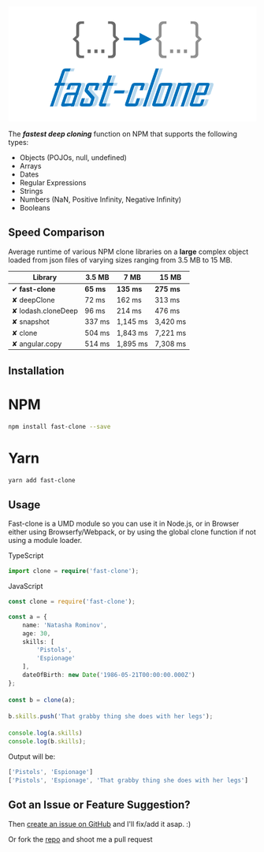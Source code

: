 <center>
	<img src="https://raw.githubusercontent.com/codeandcats/fast-clone/master/logo.png" />
</center>

The ***fastest deep cloning*** function on NPM that supports the following types:
- Objects (POJOs, null, undefined)
- Arrays
- Dates
- Regular Expressions
- Strings
- Numbers (NaN, Positive Infinity, Negative Infinity)
- Booleans

## Speed Comparison
Average runtime of various NPM clone libraries on a **large** complex object loaded from json files of varying sizes ranging from 3.5 MB to 15 MB.

Library            |      3.5 MB |        7 MB |      15 MB |
-------------------|-------------|-------------|------------|
✔ **fast-clone**   |  **65 ms**  | **135 ms**  | **275 ms** |
✘ deepClone        |    72 ms    |   162 ms    |   313 ms   |
✘ lodash.cloneDeep |    96 ms    |   214 ms    |   476 ms   |
✘ snapshot         |   337 ms    | 1,145 ms    | 3,420 ms   |
✘ clone            |   504 ms    | 1,843 ms    | 7,221 ms   |
✘ angular.copy     |   514 ms    | 1,895 ms    | 7,308 ms   |

## Installation

# NPM
```sh
npm install fast-clone --save
```

# Yarn
```sh
yarn add fast-clone
```

## Usage
Fast-clone is a UMD module so you can use it in Node.js, or in Browser either using Browserfy/Webpack, or by using the global clone function if not using a module loader.

TypeScript
```ts
import clone = require('fast-clone');
```

JavaScript
```js
const clone = require('fast-clone');
```

```ts
const a = {
	name: 'Natasha Rominov',
	age: 30,
	skills: [
		'Pistols',
		'Espionage'
	],
	dateOfBirth: new Date('1986-05-21T00:00:00.000Z')
};

const b = clone(a);

b.skills.push('That grabby thing she does with her legs');

console.log(a.skills)
console.log(b.skills);
```

Output will be:
```ts
['Pistols', 'Espionage']
['Pistols', 'Espionage', 'That grabby thing she does with her legs']
```

## Got an Issue or Feature Suggestion?
Then [create an issue on GitHub](https://github.com/codeandcats/fast-clone/issues) and I'll fix/add it asap. :)

Or fork the [repo](https://github.com/codeandcats/fast-clone) and shoot me a pull request
